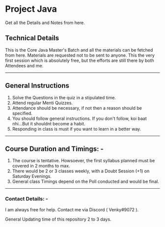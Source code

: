 # Project Java
Get all the Details and Notes from here. 

## Technical Details

This is the Core Java Master's Batch and all the materials can be fetched from here. Materials are requested not to be sent to anyone. This the very first session which is absolutely free, but the efforts are still there by both Attendees and me.

---

## General Instructions
1. Solve the Questions in the quiz in a stipulated time.
2. Attend regular Menti Quizzes.
3. Attendance should be necessary, if not then a reason should be specified.
4. You should follow general instructions. If you don't follow, koi baat nhi...But it shouldnt become a habit.
5. Responding in class is must if you want to learn in a better way.

---

## Course Duration and Timings: -
1. The course is tentative. Howsoever, the first syllabus planned must be covered in 2 months to max.
2. There would be 2 or 3 classes weekly, with a Doubt Session (+1) on Saturday Evenings.
3. General class Timings depend on the Poll conducted and would be final.

---

### Contact Details: -
I am always free for help. Contact me via Discord ( Venky#9072 ).

General Updating time of this repository 2 to 3 days.
